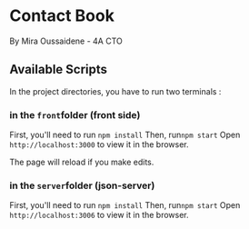 # Contact Book 

By Mira Oussaidene - 4A CTO 

## Available Scripts

In the project directories, you have to run two terminals :

### in the `front`folder (front side)

First, you'll need to run `npm install`
Then, run`npm start`
Open `http://localhost:3000` to view it in the browser.

The page will reload if you make edits.

### in the `server`folder (json-server)

First, you'll need to run `npm install`
Then, run`npm start`
Open `http://localhost:3006` to view it in the browser.